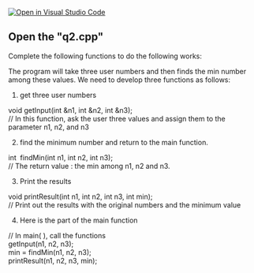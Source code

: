 [![Open in Visual Studio Code](https://classroom.github.com/assets/open-in-vscode-c66648af7eb3fe8bc4f294546bfd86ef473780cde1dea487d3c4ff354943c9ae.svg)](https://classroom.github.com/online_ide?assignment_repo_id=10581991&assignment_repo_type=AssignmentRepo)
<!-- [A6-2] (https://prezi.com/p/edit/-xdwv8fik5xk/) -->

<!--
## ![A6-2](https://nimbus-screenshots.s3.amazonaws.com/s/4f4a634adf0c7c85fc178d5c682b7302.png) -->

## Open the "q2.cpp"

Complete the following functions to do the following works:

The program will take three user numbers and then finds the min number among these values. We need to develop three functions as follows:

1. get three user numbers

void getInput(int &n1, int &n2, int &n3);  
// In this function, ask the user three values and assign them to the parameter n1, n2, and n3

2. find the minimum number and return to the main function.

int  findMin(int n1, int n2, int n3);  
// The return value : the min among n1, n2 and n3.

3. Print the results

void printResult(int n1, int n2, int n3, int min);  
// Print out the results with the original numbers and the minimum value

4. Here is the part of the main function

// In main( ), call the functions  
getInput(n1, n2, n3);  
min = findMin(n1, n2, n3);  
printResult(n1, n2, n3, min);
